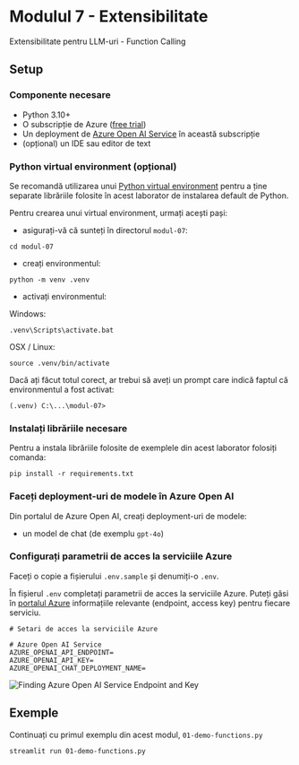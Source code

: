 # Modulul 7 - Extensibilitate

Extensibilitate pentru LLM-uri - Function Calling

## Setup

### Componente necesare

- Python 3.10+
- O subscripție de Azure ([free trial](https://azure.microsoft.com/en-in/pricing/offers/ms-azr-0044p))
- Un deployment de [Azure Open AI Service](https://learn.microsoft.com/en-us/azure/ai-services/openai/how-to/create-resource?pivots=web-portal) în această subscripție
- (opțional) un IDE sau editor de text

### Python virtual environment (opțional)

Se recomandă utilizarea unui [Python virtual environment](https://docs.python.org/3/library/venv.html) pentru a ține separate librăriile folosite în acest laborator de instalarea default de Python.

Pentru crearea unui virtual environment, urmați acești pași:

- asigurați-vă că sunteți în directorul `modul-07`:

```
cd modul-07
```

- creați environmentul:

```
python -m venv .venv
```

- activați environmentul:

Windows:
```
.venv\Scripts\activate.bat
```

OSX / Linux:
```
source .venv/bin/activate
```

Dacă ați făcut totul corect, ar trebui să aveți un prompt care indică faptul că environmentul a fost activat:

```
(.venv) C:\...\modul-07>
```

### Instalați librăriile necesare

Pentru a instala librăriile folosite de exemplele din acest laborator folosiți comanda:

```
pip install -r requirements.txt
```

### Faceți deployment-uri de modele în Azure Open AI
Din portalul de Azure Open AI, creați deployment-uri de modele:
- un model de chat (de exemplu `gpt-4o`)

### Configurați parametrii de acces la serviciile Azure

Faceți o copie a fișierului `.env.sample` și denumiți-o `.env`.

În fișierul `.env` completați parametrii de acces la serviciile Azure. Puteți găsi în [portalul Azure](https://portal.azure.com/) informațiile relevante (endpoint, access key) pentru fiecare serviciu.

```
# Setari de acces la serviciile Azure

# Azure Open AI Service
AZURE_OPENAI_API_ENDPOINT=
AZURE_OPENAI_API_KEY=
AZURE_OPENAI_CHAT_DEPLOYMENT_NAME=
```

![Finding Azure Open AI Service Endpoint and Key](https://user-images.githubusercontent.com/26411726/225185239-6d1f3058-531c-4c7e-9496-8c2956d23f5d.png)

## Exemple

Continuați cu primul exemplu din acest modul, `01-demo-functions.py`

```
streamlit run 01-demo-functions.py
```